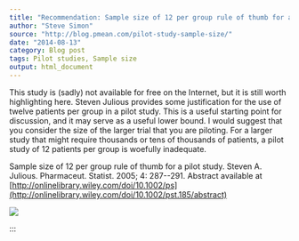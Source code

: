 ```yaml
---
title: "Recommendation: Sample size of 12 per group rule of thumb for a pilot study"
author: "Steve Simon"
source: "http://blog.pmean.com/pilot-study-sample-size/"
date: "2014-08-13"
category: Blog post
tags: Pilot studies, Sample size
output: html_document
---
```


This study is (sadly) not available for free on the Internet, but it is
still worth highlighting here. Steven Julious provides some
justification for the use of twelve patients per group in a pilot study.
This is a useful starting point for discussion, and it may serve as a
useful lower bound. I would suggest that you consider the size of the
larger trial that you are piloting. For a larger study that might
require thousands or tens of thousands of patients, a pilot study of 12
patients per group is woefully inadequate.

<!---More--->

Sample size of 12 per group rule of thumb for a pilot study. Steven A.
Julious. Pharmaceut. Statist. 2005; 4: 287--291. Abstract available at
[http://onlinelibrary.wiley.com/doi/10.1002/ps](http://onlinelibrary.wiley.com/doi/10.1002/pst.185/abstract)

![](../../../images/pilot-study-sample-size01.png)


:::

